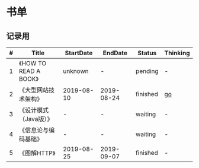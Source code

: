 # 书单 

## 记录用

| # | Title | StartDate | EndDate | Status | Thinking |
|---| ----- | --------- | ------- | ------ | -------- |
| 1 | 《HOW TO READ A BOOK》 | unknown | - | pending | - |
| 2 | 《大型网站技术架构》 | 2019-08-10 | 2019-08-24 | finished | [go](./thinking/book2) |
| 3 | 《设计模式（Java版）》 | - | - | waiting | - |
| 4 | 《信息论与编码基础》 | - | - | waiting | - |
| 5 | 《图解HTTP》 | 2019-08-25 | 2019-09-07 | finished | - |